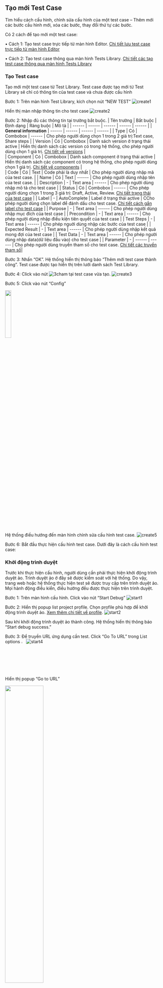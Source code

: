 ## Tạo mới Test Case
Tìm hiểu cách cấu hình, chỉnh sửa cấu hình của một test case – Thêm mới các bước cấu hình mới, xóa các bước, thay đổi thứ tự các bước.

Có 2 cách để tạo mới một test case:

•	Cách 1: Tạo test case trực tiếp từ màn hình Editor. [Chi tiết lưu test case trực tiếp từ màn hình Editor](https://github.com/quynh-dn/QA-Platform/blob/main/2.1Tao%20moi%20Test%20case.md#c%C3%A1ch-l%C6%B0u-test-case-test-case-tr%E1%BB%B1c-ti%E1%BA%BFp-t%E1%BB%AB-m%C3%A0n-h%C3%ACnh-editor)

•	Cách 2: Tạo test case thông qua màn hình Tests Library. [Chi tiết các tạo test case thông qua màn hình Tests Library](https://github.com/quynh-dn/QA-Platform/blob/main/5.1Tests.md#t%E1%BA%A1o-m%E1%BB%9Bi-test-case)

### Tạo Test case
Tạo mới một test case từ Test Library. Test case được tạo mới từ Test Library sẽ chỉ có thông tin của test case và chưa được cấu hình

Bước 1:	Trên màn hình Test Library, kích chọn nút “NEW TEST”
![create1](https://user-images.githubusercontent.com/105435351/197481350-cfd6d107-5ce0-4411-b515-07511d11105c.png)

Hiển thị màn nhập thông tin cho test case
![create2](https://user-images.githubusercontent.com/105435351/197481549-1a450df2-4ee3-4730-92a2-387ee55f6a1c.png)

Bước 2:	Nhập đủ các thông tin tại trường bắt buộc. 
| Tên trường | Bắt buộc | Định dạng | Ràng buộc | Mô tả |
| ------ | ------ | ------ | ------ |  ------ |
| **General information** | ------ | ------ | ------ |  ------ |
| Type | Có | Combobox | ------ |  Cho phép người dùng chọn 1 trong 2 giá trị:Text case, Share steps | 
| Version | Có | Combobox | Danh sách version ở trạng thái active |  Hiển thị danh sách các version có trong hệ thống, cho phép người dùng chọn 1 giá trị. [Chi tiết về versions](https://github.com/quynh-dn/QA-Platform/blob/main/7.3%20Version.md) |  
| Component | Có | Combobox | Danh sách component ở trạng thái active |  Hiển thị danh sách các component có trong hệ thống, cho phép người dùng chọn 1 giá trị. [Chi tiết về components](https://github.com/quynh-dn/QA-Platform/blob/main/7.2%20Component.md) |  
| Code | Có | Text | Code phải là duy nhất |  Cho phép người dùng nhập mã của test case. | 
| Name | Có | Text | ------ |  Cho phép người dùng nhập tên của test case. | 
| Description | - | Text area | ------ |  Cho phép người dùng nhập mô tả cho test case | 
| Status | Có | Combobox | ------ |  Cho phép người dùng chọn 1 trong 3 giá trị: Draft, Active, Review.  [Chi tiết trạng thái của test case](https://github.com/quynh-dn/QA-Platform/blob/main/2.1Tao%20moi%20Test%20case.md#c%C3%A1c-tr%E1%BA%A1ng-th%C3%A1i-test-case) | 
| Label | - | AutoComplete | Label ở trạng thái active |  CCho phép người dùng chọn label để đánh dấu cho test case.  [Chi tiết cách gắn label cho test case](https://github.com/quynh-dn/QA-Platform/blob/main/5.5%20Gan%20label%20cho%20test%20case.md) | 
| Purpose | - | Text area | ------ |  Cho phép người dùng nhập mục đích của test case | 
| Precondition | - | Text area | ------ |  Cho phép người dùng nhập điều kiện tiên quyết của test case | 
| Test Steps | - | Text area | ------ |  Cho phép nguời dùng nhập các bước của test case | 
| Expected Result | - | Text area | ------ |  Cho phép người dùng nhập kết quả mong đợi của test case | 
| Test Data | - | Text area | ------ | Cho phép người dùng nhập data(dữ liệu đầu vào) cho test case | 
| Parameter | - | ------ | ------ | Cho phép người dùng truyền tham số cho test case. [Chi tiết các truyền tham số](https://github.com/quynh-dn/QA-Platform/blob/main/2.3Truyen%20Parameter.md)| 

Bước 3:	Nhấn “OK”. Hệ thống hiển thị thông báo “Thêm mới test case thành công”. Test case được tạo hiển thị trên lưới danh sách Test Library.

Bước 4:	Click vào nút ![3cham](https://user-images.githubusercontent.com/105435351/197490871-756491bf-bdbc-460f-9a51-9b27ed4240c7.png)  tại test case vừa tạo. 
![create3](https://user-images.githubusercontent.com/105435351/197491111-86c8698f-fb2b-45e8-81a8-def3d0262e14.png)

Bước 5:	Click vào nút “Config”

<img src="https://user-images.githubusercontent.com/105435351/197492204-14a6a81b-62da-4a9d-b912-c5f1a2c8285a.png" width="20%" />

Hệ thống điều hướng đến màn hình chỉnh sửa cấu hình test case.
![create5](https://user-images.githubusercontent.com/105435351/197492883-f1b70661-a444-4ef5-a4aa-bcf801adb2c0.png)

Bước 6:	Bắt đầu thực hiện cấu hình test case. Dưới đây là cách cấu hình test case:

### Khởi động trình duyệt
Trước khi thực hiện cấu hình, người dùng cần phải thực hiện khởi động trình duyệt ảo. Trình duyệt ảo ở đây sẽ được kiểm soát vởi hệ thống. Do vậy, trang web hoặc hệ thống thực hiện test sẽ được truy cập trên trình duyệt ảo.  Mọi hành động điều kiển, điều hướng đều được thực hiện trên trình duyệt.

Bước 1:	Trên màn hình cấu hình. Click vào nút “Start Debug”
![start1](https://user-images.githubusercontent.com/105435351/197494528-eb54487e-2585-463a-b13c-f5732be3b459.png)

Bước 2:	Hiển thị popup list project profile. Chọn profile phù hợp để khởi động trình duyệt ảo.    [ Xem thêm chi tiết về profile](https://github.com/quynh-dn/QA-Platform/blob/main/7.4%20Profile.md).
![start2](https://user-images.githubusercontent.com/105435351/197494953-5aae66ac-f6d4-4720-a291-4b3f5d5173a6.png)

Sau khi khởi động trình duyệt ảo thành công. Hệ thống hiển thị thông báo “Start debug success.”

Bước 3:	Để truyền URL ứng dụng cần test. Click “Go To URL” trong List options <img src="https://user-images.githubusercontent.com/105435351/197496304-5464f972-7093-41f0-b608-eb8f9f07038c.png" width="2.5%" /> 
![start4](https://user-images.githubusercontent.com/105435351/197496863-defd62b3-922f-4e35-9988-e2ac929b3f9a.png)

Hiển thị popup “Go to URL”

<img src="https://user-images.githubusercontent.com/105435351/197513761-61c93222-6643-4eaf-b6c6-374f24ec9579.png" width="50%" />

Bước 4:	Nhập/Copy URL của trang web cần truy cập.

<img src="https://user-images.githubusercontent.com/105435351/197511126-df92a051-57cb-4b8a-8e34-dd11d7c8fc91.png" width="50%" />


Bước 5:	Click nút “OK”.  Hệ thống hiển thị thông báo “Go to URL: … success”

```sh
NOTE: Click “View Screenshot” kiểm tra chắc chắn đã truy cập trang web thành công.
```
![start7](https://user-images.githubusercontent.com/105435351/197575924-1680330c-50e0-480c-92e6-27c51f17bfd5.png)

### Thêm các bước cấu hình mới
Người dùng có thể thêm các bước cấu hình mới vào test case hiện có ở bước cuối cùng hoặc tại một vị trí cụ thể giữa các bước.
Bước 1:	Kéo thả action, control, … bên bảng CONTROLS sang bên block cấu hình.
![add1](https://user-images.githubusercontent.com/105435351/197579295-643d179d-f18f-4b9b-9677-645693aa4a8d.png)
Bước 2:	Thêm thuộc tính cho bước vừa được tạo. [Xem thông tin chi tiết cách thêm thuộc tính](https://github.com/quynh-dn/QA-Platform/blob/main/2.2Them%20chinh%20sua%20thuoc%20tinh%20cua%20mot%20buoc%20cau%20hinh.md)

### Thay đổi các bước cấu hình
Cho phép người dùng thay đổi vị trí thứ tự các bước trong phần cấu hình
Cách thực hiện: Chọn bước cấu hình cần thay đổi. Sau đó di chuyển kéo thả bước cấu hình đó vào vị trí mong muốn.

![dichuyencauhinh](https://user-images.githubusercontent.com/105435351/197663892-e6975eed-aacb-4ccb-ab45-9a688599d753.gif)

### Xóa một bước cấu hình
Người dùng có thể xóa một bước trong phần cấu hình khi kéo thả nhầm control hay muốn thay đổi cấu hình

Bước 1:	Tìm bước cấu hình cần xóa và sau đó nhấp vào biểu tượng Delete widget
![delete1](https://user-images.githubusercontent.com/105435351/197664537-26db96dd-f3f1-4bdb-80ae-918a74225cda.png)

Bước 2:	Hiển thị popup xác nhận xóa cấu hình. Kích chọn DELETE 

<img src="https://user-images.githubusercontent.com/105435351/197665281-f93b11f0-3fe1-4c62-8577-878c8fb8bbaa.png" width="50%" />

Xóa thành công bước cấu hình.

### Các trạng thái test case
Trạng thái của test case có tác dụng đánh dấu cho người dùng biết test case đang ở giai đoạn nào và tiếp tục xử lý

-	Active: Test case đã chạy tốt, ổn định
-	Draft: Test case đang ở dạng bản nháp
-	Review: Test case chạy lỗi nhiều lần và cần phải được chỉnh sửa lại

### Cách lưu test case test case trực tiếp từ màn hình Editor
Người dùng không tạo test case qua phần test library mà thực hiện cấu hình trực tiếp từ màn hình Editor sau đó lưu test case lại. Đây là trường hợp cấu hình trước lưu sau
![save1](https://user-images.githubusercontent.com/105435351/197666253-5be9cd35-2867-480d-8b04-b6e8677a614e.png)
Bước 1:	Chọn “Editor” trên thanh menu. Hiển thị giao diện cho phép cấu hình test case.

![save3](https://user-images.githubusercontent.com/105435351/197666823-48aed41e-c7ef-4b03-a4e5-efdc64dedc70.png)
Bước 2:	Thực hiện cấu hình như bình thường. Nhấn nút “Save” ở thanh công cụ bên dưới. Hiển thị màn nhập các trường thông tin mô tả của test case. [Xem chi tiết cách bước cấu hình test case](https://github.com/quynh-dn/QA-Platform/blob/main/2.2Them%20chinh%20sua%20thuoc%20tinh%20cua%20mot%20buoc%20cau%20hinh.md)
![save4](https://user-images.githubusercontent.com/105435351/197667185-91996c0f-aa09-4a19-8b67-9237056e8498.png)

| Tên trường | Bắt buộc | Định dạng | Ràng buộc | Mô tả |
| ------ | ------ | ------ | ------ |  ------ |
| **General information** | ------ | ------ | ------ |  ------ |
| Type | Có | Combobox | ------ |  Cho phép người dùng chọn 1 trong 2 giá trị:Text case, Share steps | 
| Version | Có | Combobox | Danh sách version ở trạng thái active |  Hiển thị danh sách các version có trong hệ thống, cho phép người dùng chọn 1 giá trị. [Chi tiết về versions](https://github.com/quynh-dn/QA-Platform/blob/main/7.3%20Version.md) |  
| Component | Có | Combobox | Danh sách component ở trạng thái active |  Hiển thị danh sách các component có trong hệ thống, cho phép người dùng chọn 1 giá trị. [Chi tiết về components](https://github.com/quynh-dn/QA-Platform/blob/main/7.2%20Component.md) |  
| Code | Có | Text | Code phải là duy nhất |  Cho phép người dùng nhập mã của test case. | 
| Name | Có | Text | ------ |  Cho phép người dùng nhập tên của test case. | 
| Description | - | Text area | ------ |  Cho phép người dùng nhập mô tả cho test case | 
| Status | Có | Combobox | ------ |  Cho phép người dùng chọn 1 trong 3 giá trị: Draft, Active, Review.  [Chi tiết trạng thái của test case](https://github.com/quynh-dn/QA-Platform/blob/main/2.1Tao%20moi%20Test%20case.md#c%C3%A1c-tr%E1%BA%A1ng-th%C3%A1i-test-case) | 
| Label | - | AutoComplete | Label ở trạng thái active |  CCho phép người dùng chọn label để đánh dấu cho test case.  [Chi tiết cách gắn label cho test case](https://github.com/quynh-dn/QA-Platform/blob/main/5.5%20Gan%20label%20cho%20test%20case.md) | 
| Purpose | - | Text area | ------ |  Cho phép người dùng nhập mục đích của test case | 
| Precondition | - | Text area | ------ |  Cho phép người dùng nhập điều kiện tiên quyết của test case | 
| Test Steps | - | Text area | ------ |  Cho phép nguời dùng nhập các bước của test case | 
| Expected Result | - | Text area | ------ |  Cho phép người dùng nhập kết quả mong đợi của test case | 
| Test Data | - | Text area | ------ | Cho phép người dùng nhập data(dữ liệu đầu vào) cho test case | 
| Parameter | - | ------ | ------ | Cho phép người dùng truyền tham số cho test case. [Chi tiết các truyền tham số](https://github.com/quynh-dn/QA-Platform/blob/main/2.3Truyen%20Parameter.md)| 
